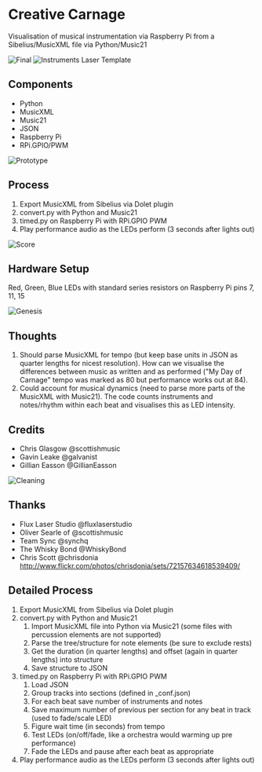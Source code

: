 Creative Carnage
================
Visualisation of musical instrumentation via Raspberry Pi from a Sibelius/MusicXML file via Python/Music21

![Final](/photos/finalSmall.jpg) ![Instruments Laser Template](/laser/instrumentsSmall.png)

Components
----------
- Python
- MusicXML
- Music21
- JSON
- Raspberry Pi
- RPi.GPIO/PWM

![Prototype](/photos/prototype.jpg)

Process
-------
1. Export MusicXML from Sibelius via Dolet plugin
2. convert.py with Python and Music21
3. timed.py on Raspberry Pi with RPi.GPIO PWM
4. Play performance audio as the LEDs perform (3 seconds after lights out)

![Score](/photos/score.png)

Hardware Setup
--------------
Red, Green, Blue LEDs with standard series resistors on Raspberry Pi pins 7, 11, 15

![Genesis](/photos/genesis.jpg)

Thoughts
--------
1. Should parse MusicXML for tempo (but keep base units in JSON as quarter lengths for nicest resolution).
   How can we visualise the differences between music as written and as performed ("My Day of Carnage" tempo was marked as 80 but performance works out at 84).
2. Could account for musical dynamics (need to parse more parts of the MusicXML with Music21).
   The code counts instruments and notes/rhythm within each beat and visualises this as LED intensity.

Credits
-------
- Chris Glasgow @scottishmusic
- Gavin Leake @galvanist
- Gillian Easson @GillianEasson

![Cleaning](/photos/cleaning.jpg)

Thanks
------
- Flux Laser Studio @fluxlaserstudio
- Oliver Searle of @scottishmusic
- Team Sync @synchq
- The Whisky Bond @WhiskyBond
- Chris Scott @chrisdonia http://www.flickr.com/photos/chrisdonia/sets/72157634618539409/

Detailed Process
----------------
1. Export MusicXML from Sibelius via Dolet plugin
2. convert.py with Python and Music21
    1. Import MusicXML file into Python via Music21 (some files with percussion elements are not supported)
    2. Parse the tree/structure for note elements (be sure to exclude rests)
    3. Get the duration (in quarter lengths) and offset (again in quarter lengths) into structure
    4. Save structure to JSON
3. timed.py on Raspberry Pi with RPi.GPIO PWM
    1. Load JSON
    2. Group tracks into sections (defined in _conf.json)
    3. For each beat save number of instruments and notes
    4. Save maximum number of previous per section for any beat in track (used to fade/scale LED)
    5. Figure wait time (in seconds) from tempo
    6. Test LEDs (on/off/fade, like a orchestra would warming up pre performance)
    7. Fade the LEDs and pause after each beat as appropriate
4. Play performance audio as the LEDs perform (3 seconds after lights out)
